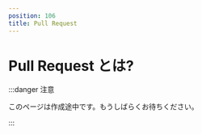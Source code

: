 ```yaml
---
position: 106
title: Pull Request
---
```


# Pull Request とは?

:::danger 注意

このページは作成途中です。もうしばらくお待ちください。

:::
